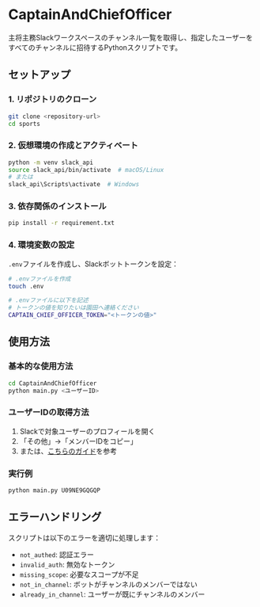 # CaptainAndChiefOfficer

主将主務Slackワークスペースのチャンネル一覧を取得し、指定したユーザーをすべてのチャンネルに招待するPythonスクリプトです。


## セットアップ

### 1. リポジトリのクローン

```bash
git clone <repository-url>
cd sports
```

### 2. 仮想環境の作成とアクティベート

```bash
python -m venv slack_api
source slack_api/bin/activate  # macOS/Linux
# または
slack_api\Scripts\activate  # Windows
```

### 3. 依存関係のインストール

```bash
pip install -r requirement.txt
```

### 4. 環境変数の設定

`.env`ファイルを作成し、Slackボットトークンを設定：

```bash
# .envファイルを作成
touch .env

# .envファイルに以下を記述
# トークンの値を知りたいは園田へ連絡ください
CAPTAIN_CHIEF_OFFICER_TOKEN="<トークンの値>"
```

## 使用方法

### 基本的な使用方法

```bash
cd CaptainAndChiefOfficer
python main.py <ユーザーID>
```

### ユーザーIDの取得方法

1. Slackで対象ユーザーのプロフィールを開く
2. 「その他」→「メンバーIDをコピー」
3. または、[こちらのガイド](https://intercom.help/yoom/ja/articles/5480063-slack%E3%81%AE%E3%83%A1%E3%83%B3%E3%83%90%E3%83%BCid%E3%81%AE%E7%A2%BA%E8%AA%8D%E6%96%B9%E6%B3%95)を参考

### 実行例

```bash
python main.py U09NE9GQGQP
```





## エラーハンドリング

スクリプトは以下のエラーを適切に処理します：

- `not_authed`: 認証エラー
- `invalid_auth`: 無効なトークン
- `missing_scope`: 必要なスコープが不足
- `not_in_channel`: ボットがチャンネルのメンバーではない
- `already_in_channel`: ユーザーが既にチャンネルのメンバー


